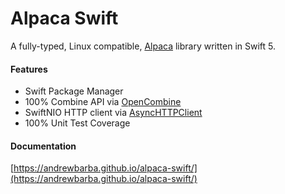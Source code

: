 # Alpaca Swift

A fully-typed, Linux compatible, [Alpaca](https://alpaca.markets) library written in Swift 5.

#### Features

- Swift Package Manager
- 100% Combine API via [OpenCombine](https://github.com/OpenCombine/OpenCombine)
- SwiftNIO HTTP client via [AsyncHTTPClient](https://github.com/swift-server/async-http-client.git)
- 100% Unit Test Coverage

#### Documentation

[https://andrewbarba.github.io/alpaca-swift/](https://andrewbarba.github.io/alpaca-swift/)
